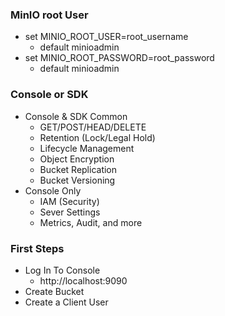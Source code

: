 ### MinIO root User
- set MINIO_ROOT_USER=root_username
    - default minioadmin
- set MINIO_ROOT_PASSWORD=root_password
    - default minioadmin

### Console or SDK
- Console & SDK Common
  - GET/POST/HEAD/DELETE
  - Retention (Lock/Legal Hold)
  - Lifecycle Management
  - Object Encryption
  - Bucket Replication
  - Bucket Versioning
- Console Only
  - IAM (Security)
  - Sever Settings
  - Metrics, Audit, and more

### First Steps
  - Log In To Console
    - http://localhost:9090
  - Create Bucket
  - Create a Client User